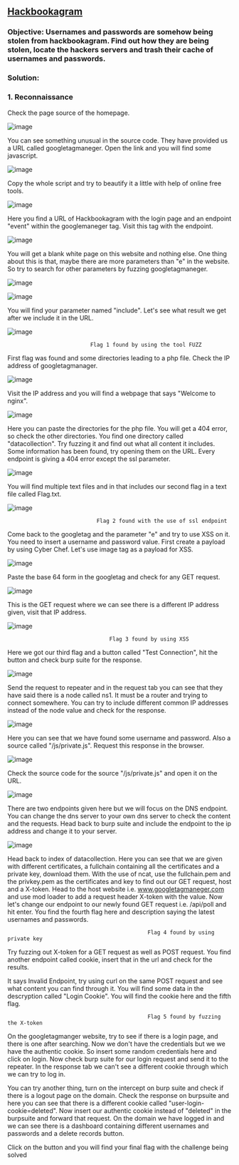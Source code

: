 ## [Hackbookagram](https://app.hackinghub.io/hackbook-agram) 


### **Objective:**  Usernames and passwords are somehow being stolen from hackbookagram. Find out how they are being stolen, locate the hackers servers and trash                     their cache of usernames and passwords.


### **Solution:**


### **1. Reconnaissance**


Check the page source of the homepage.

![image](https://github.com/ocoretech/Sahil-workbook/assets/67775716/dbaf8745-032e-412d-88e9-022465b3d588)


You can see something unusual in the source code. They have provided us a URL called googletagmaneger. Open the link and you will find some javascript. 

![image](https://github.com/ocoretech/Sahil-workbook/assets/67775716/87b8c35a-d548-4249-afb3-6959edcb4288)


Copy the whole script and try to beautify it a little with help of online free tools.

![image](https://github.com/ocoretech/Sahil-workbook/assets/67775716/2af1eb88-5eaa-4337-8bcd-981333327202)


Here you find a URL of Hackbookagram with the login page and an endpoint "event" within the googlemaneger tag. Visit this tag with the endpoint.

![image](https://github.com/ocoretech/Sahil-workbook/assets/67775716/a1c6cfed-a689-423e-aa3d-35d65e2c5652)


You will get a blank white page on this website and nothing else. One thing about this is that, maybe there are more parameters than "e" in the website. So try to search for other parameters by fuzzing googletagmaneger.

![image](https://github.com/ocoretech/Sahil-workbook/assets/67775716/1578b0e3-f49d-478d-8b45-3fe1a1fb5ac6)


![image](https://github.com/ocoretech/Sahil-workbook/assets/67775716/04216139-b16d-4fcf-80b1-931f637f9ff4)


You will find your parameter named "include". Let's see what result we get after we include it in the URL.

![image](https://github.com/ocoretech/Sahil-workbook/assets/67775716/4cf8c97a-9262-4d93-b3ef-87408f14e3e0)

                              Flag 1 found by using the tool FUZZ

First flag was found and some directories leading to a php file. Check the IP address of googletagmanager.


![image](https://github.com/ocoretech/Sahil-workbook/assets/67775716/48f3eb61-8174-45cb-bc1b-65df71ad0ea6)

                              

Visit the IP address and you will find a webpage that says "Welcome to nginx".

![image](https://github.com/ocoretech/Sahil-workbook/assets/67775716/747c6937-9aea-46e9-be89-a27d10657cdb)


Here you can paste the directories for the php file. You will get a 404 error, so check the other directories. You find one directory called "datacollection". Try fuzzing it and find out what all content it includes. Some information has been found, try opening them on the URL. Every endpoint is giving a 404 error except the ssl parameter.

![image](https://github.com/ocoretech/Sahil-workbook/assets/67775716/bd3c845e-c27b-46ee-b2a3-bb91fd6e5e2c)


 You will find multiple text files and in that includes our second flag in a text file called Flag.txt.

![image](https://github.com/ocoretech/Sahil-workbook/assets/67775716/c776e982-fa83-48b0-b521-2c71cab91464)

                                Flag 2 found with the use of ssl endpoint
 


Come back to the googletag and the parameter "e" and try to use XSS on it. You need to insert a username and password value. First create a payload by using Cyber Chef. Let's use image tag as a payload for XSS. 

![image](https://github.com/ocoretech/Sahil-workbook/assets/67775716/76b08714-7979-4a05-b74b-05204f54cd1d)


Paste the base 64 form in the googletag and check for any GET request.

![image](https://github.com/ocoretech/Sahil-workbook/assets/67775716/6eaf37c0-6781-42ee-b530-5eab0d862f38)


This is the GET request where we can see there is a different IP address given, visit that IP address.

![image](https://github.com/ocoretech/Sahil-workbook/assets/67775716/31980d44-a383-4d77-89aa-b198368dd05c)

                                    Flag 3 found by using XSS


Here we got our third flag and a button called "Test Connection", hit the button and check burp suite for the response. 

![image](https://github.com/ocoretech/Sahil-workbook/assets/67775716/f74cc87b-9b92-458c-8ecb-3971cbfa3a17)


Send the request to repeater and in the request tab you can see that they have said there is a node called ns1. It must be a router and trying to connect somewhere. You can try to include different common IP addresses instead of the node value and check for the response.

![image](https://github.com/ocoretech/Sahil-workbook/assets/67775716/1db6b2f1-796c-4a79-bc38-048570da8e3d)

Here you can see that we have found some username and password. Also a source called "/js/private.js". Request this response in the browser.

![image](https://github.com/ocoretech/Sahil-workbook/assets/67775716/3d6aa7d8-4300-46f4-9b2d-a00a4d04491a)


Check the source code for the source "/js/private.js" and open it on the URL.

![image](https://github.com/ocoretech/Sahil-workbook/assets/67775716/d287fe24-b902-4bcd-804f-8fd1832b80b8)


There are two endpoints given here but we will focus on the DNS endpoint. You can change the dns server to your own dns server to check the content and the requests. Head back to burp suite and include the endpoint to the ip address and change it to your server.

![image](https://github.com/ocoretech/Sahil-workbook/assets/67775716/1aa125ea-b65a-44b1-9417-fc19cad08ed5)

Head back to index of datacollection. Here you can see that we are given with different certificates, a fullchain containing all the certificates and a private key, download them. With the use of ncat, use the fullchain.pem and the privkey.pem as the certificates and key to find out our GET request, host and a X-token.
Head to the host website i.e. www.googletagmaneger.com and use mod loader to add a request header X-token with the value. Now let's change our endpoint to our newly found GET request i.e. /api/poll and hit enter. You find the fourth flag here and description saying the latest usernames and passwords.

                                                Flag 4 found by using private key


Try fuzzing out X-token for a GET request as well as POST request. You find another endpoint called cookie, insert that in the url and check for the results.

It says Invalid Endpoint, try using curl on the same POST request and see what content you can find through it. You will find some data in the descryption called "Login Cookie". You will find the cookie here and the fifth flag.

                                                Flag 5 found by fuzzing the X-token

On the googletagmanger website, try to see if there is a login page, and there is one after searching. Now we don't have the credentials but we we have the authentic cookie. So insert some random credentials here and click on login. Now check burp suite for our login request and send it to the repeater. In the response tab we can't see a different cookie through which we can try to log in.

You can try another thing, turn on the intercept on burp suite and check if there is a logout page on the domain. Check the response on burpsuite and here you can see that there is a different cookie called "user-login-cookie=deleted". Now insert our authentic cookie instead of "deleted" in the burpsuite and forward that request. On the domain we have logged in and we can see there is a dashboard containing different usernames and passwords and a delete records button.

Click on the button and you will find your final flag with the challenge being solved



